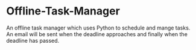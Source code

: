 # Offline-Task-Manager
An offline task manager which uses Python to schedule and mange tasks. An email will be sent when the deadline approaches and finally when the deadline has passed.
